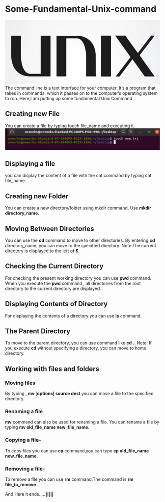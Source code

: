 # Some-Fundamental-Unix-command
<img src="Images/1.jpeg/" >
<br>
The command line is a text interface for your computer. It’s a program that takes in commands, which it passes on to the computer’s operating system to run. Here,I am putting up some fundamental Unix Command



## Creating new File

You can create a file by typing touch file_name and executing it.
<img src="Images/2.png" >
<br>

## Displaying a file
you can display the content of a file with the cat command by typing cat file_name.

## Creating new Folder
You can create a new directory/folder using mkdir command. Use **mkdir directory_name.**

## Moving Between Directories
You can use the **cd** command to move to other directories. By entering **cd** directory_name, you can move to the specified directory.
Note:The current directory is displayed to the left of **$**.

## Checking the Current Directory
For checking the present working directory you can use **pwd** command.
When you execute the **pwd** command , all directories from the root directory to the current directory are displayed.

## Displaying Contents of Directory
For displaying the contents of a directory you can use **ls** command.

## The Parent Directory
To move to the parent directory, you can use command like **cd ..**
Note: If you execute **cd** without specifying a directory, you can move to home directory.

## Working with files and folders
### Moving files
By typing , **mv [options] source dest** you can move a file to the specified directory.

### Renaming a file
**mv** command can also be used for renaming a file.
You can rename a file by typing **mv old_file_name new_file_name**.

### Copying a file-
To copy files you can use **cp** command,you can type **cp old_file_name new_file_name**.

### Removing a file-
To remove a file you can use **rm** command.The command is **rm file_to_remove** .

And Here it ends…..💙💙💙
